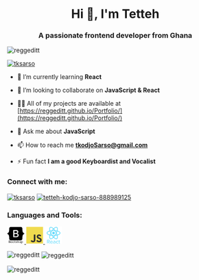 <h1 align="center">Hi 👋, I'm Tetteh</h1>
<h3 align="center">A passionate frontend developer from Ghana</h3>

<p align="left"> <img src="https://komarev.com/ghpvc/?username=reggeditt&label=Profile%20views&color=0e75b6&style=flat" alt="reggeditt" /> </p>

<p align="left"> <a href="https://twitter.com/tksarso" target="blank"><img src="https://img.shields.io/twitter/follow/tksarso?logo=twitter&style=for-the-badge" alt="tksarso" /></a> </p>

- 🌱 I’m currently learning **React**

- 👯 I’m looking to collaborate on **JavaScript & React**

- 👨‍💻 All of my projects are available at [https://reggeditt.github.io/Portfolio/](https://reggeditt.github.io/Portfolio/)

- 💬 Ask me about **JavaScript**

- 📫 How to reach me **tkodjoSarso@gmail.com**

- ⚡ Fun fact **I am a good Keyboardist and Vocalist**

<h3 align="left">Connect with me:</h3>
<p align="left">
<a href="https://twitter.com/tksarso" target="blank"><img align="center" src="https://raw.githubusercontent.com/rahuldkjain/github-profile-readme-generator/master/src/images/icons/Social/twitter.svg" alt="tksarso" height="30" width="40" /></a>
<a href="https://linkedin.com/in/tetteh-kodjo-sarso-888989125" target="blank"><img align="center" src="https://raw.githubusercontent.com/rahuldkjain/github-profile-readme-generator/master/src/images/icons/Social/linked-in-alt.svg" alt="tetteh-kodjo-sarso-888989125" height="30" width="40" /></a>
</p>

<h3 align="left">Languages and Tools:</h3>
<p align="left"> <a href="https://getbootstrap.com" target="_blank" rel="noreferrer"> <img src="https://raw.githubusercontent.com/devicons/devicon/master/icons/bootstrap/bootstrap-plain-wordmark.svg" alt="bootstrap" width="40" height="40"/> </a> <a href="https://developer.mozilla.org/en-US/docs/Web/JavaScript" target="_blank" rel="noreferrer"> <img src="https://raw.githubusercontent.com/devicons/devicon/master/icons/javascript/javascript-original.svg" alt="javascript" width="40" height="40"/> </a> <a href="https://reactjs.org/" target="_blank" rel="noreferrer"> <img src="https://raw.githubusercontent.com/devicons/devicon/master/icons/react/react-original-wordmark.svg" alt="react" width="40" height="40"/> </a> </p>

<p><img align="left" src="https://github-readme-stats.vercel.app/api/top-langs?username=reggeditt&show_icons=true&locale=en&layout=compact" alt="reggeditt" /></p>

<p>&nbsp;<img align="center" src="https://github-readme-stats.vercel.app/api?username=reggeditt&show_icons=true&locale=en" alt="reggeditt" /></p>

<p><img align="center" src="https://github-readme-streak-stats.herokuapp.com/?user=reggeditt&" alt="reggeditt" /></p>
